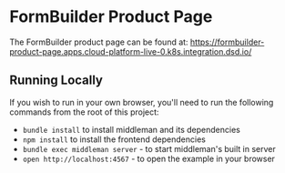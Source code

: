 # FormBuilder Product Page

The FormBuilder product page can be found at: https://formbuilder-product-page.apps.cloud-platform-live-0.k8s.integration.dsd.io/

## Running Locally

If you wish to run in your own browser, you'll need to run the
following commands from the root of this project:

- `bundle install` to install middleman and its dependencies
- `npm install` to install the frontend dependencies
- `bundle exec middleman server` - to start middleman's built in server
- `open http://localhost:4567` - to open the example in your browser
